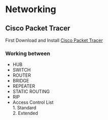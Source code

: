 # Networking
## Cisco Packet Tracer

First Download and Install  <a href='https://skillsforall.com/resources/lab-downloads'>Cisco Packet Tracer </a>


### Working between
- HUB
- SWITCH
- ROUTER
- BRIDGE
- REPEATER
- STATIC ROUTING
- RIP
- Access Control List  <br>
       1.   Standard    <br>
       2.   Extended
